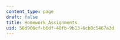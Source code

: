 ```yaml
---
content_type: page
draft: false
title: Homework Assignments
uid: 56d906cf-b6df-48fb-9b13-6cb8c5467a3d
---
```

